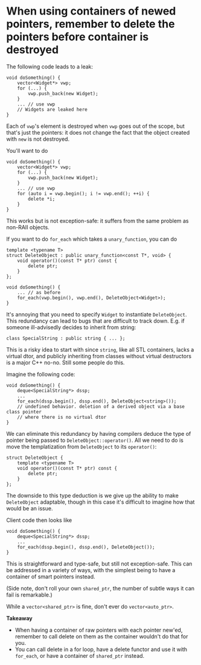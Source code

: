 # When using containers of newed pointers, remember to delete the pointers before container is destroyed

The following code leads to a leak:
```
void doSomething() {
    vector<Widget*> vwp;
    for (...) {
        vwp.push_back(new Widget);
    }
    ... // use vwp
    // Widgets are leaked here
}
```
Each of `vwp`'s element is destroyed when `vwp` goes out of the scope, but that's just the pointers: it does not change the fact that the object created with `new` is not destroyed.

You'll want to do
```
void doSomething() {
    vector<Widget*> vwp;
    for (...) {
        vwp.push_back(new Widget);
    }
    ... // use vwp
    for (auto i = vwp.begin(); i != vwp.end(); ++i) {
        delete *i;
    }
}
```

This works but is not exception-safe: it suffers from the same problem as non-RAII objects.

If you want to do `for_each` which takes a `unary_function`, you can do

```
template <typename T>
struct DeleteObject : public unary_function<const T*, void> {
    void operator()(const T* ptr) const {
        delete ptr;
    }
};

void doSomething() {
    ... // as before
    for_each(vwp.begin(), vwp.end(), DeleteObject<Widget>);
}
```

It's annoying that you need to specify `Widget` to instantiate `DeleteObject`.
This redundancy can lead to bugs that are difficult to track down.
E.g. if someone ill-advisedly decides to inherit from string:

```
class SpecialString : public string { ... };
```
This is a risky idea to start with since `string`, like all STL containers, lacks a virtual dtor, and publicly inheriting from classes without virtual destructors is a major C++ no-no.
Still some people do this.

Imagine the following code:
```
void doSomething() {
    deque<SpecialString*> dssp;
    ...
    for_each(dssp.begin(), dssp.end(), DeleteObject<string>());
    // undefined behavior. deletion of a derived object via a base class pointer
    // where there is no virtual dtor
}
```

We can eliminate this redundancy by having compilers deduce the type of pointer being passed to `DeleteObject::operator()`.
All we need to do is move the templatization from `DeleteObject` to its `operator()`:
```
struct DeleteObject {
    template <typename T>
    void operator()(const T* ptr) const {
        delete ptr;
    }
};
```
The downside to this type deduction is we give up the ability to make `DeleteObject` adaptable, though in this case it's difficult to imagine how that would be an issue.

Client code then looks like
```
void doSomething() {
    deque<SpecialString*> dssp;
    ...
    for_each(dssp.begin(), dssp.end(), DeleteObject());
}
```
This is straightforward and type-safe, but still not exception-safe.
This can be addressed in a variety of ways, with the simplest being to have a container of smart pointers instead.

(Side note, don't roll your own `shared_ptr`, the number of subtle ways it can fail is remarkable.)

While a `vector<shared_ptr>` is fine, don't ever do `vector<auto_ptr>`.

**Takeaway**
* When having a container of raw pointers with each pointer new'ed, remember to call delete on them as the container wouldn't do that for you.
* You can call delete in a for loop, have a delete functor and use it with `for_each`, or have a container of `shared_ptr` instead.
